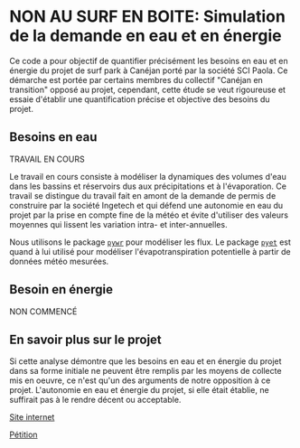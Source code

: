 # NON AU SURF EN BOITE: Simulation de la demande en eau et en énergie

Ce code a pour objectif de quantifier précisément les besoins en eau et en énergie du projet de surf park à Canéjan porté par la société SCI Paola. Ce démarche est portée par certains membres du collectif "Canéjan en transition" opposé au projet, cependant, cette étude se veut rigoureuse et essaie d'établir une quantification précise et objective des besoins du projet. 

## Besoins en eau

TRAVAIL EN COURS

Le travail en cours consiste à modéliser la dynamiques des volumes d'eau dans les bassins et réservoirs dus aux précipitations et à l'évaporation. Ce travail se distingue du travail fait en amont de la demande de permis de construire par la société Ingetech et qui défend une autonomie en eau du projet par la prise en compte fine de la météo et évite d'utiliser des valeurs moyennes qui lissent les variation intra- et inter-annuelles.

Nous utilisons le package [`pywr`](https://github.com/pywr/pywr) pour modéliser les flux. Le package [`pyet`](https://pyet.readthedocs.io/en/latest/) est quand à lui utilisé pour modéliser l'évapotranspiration potentielle à partir de données météo mesurées.


## Besoin en énergie

NON COMMENCÉ

## En savoir plus sur le projet

Si cette analyse démontre que les besoins en eau et en énergie du projet dans sa forme initiale ne peuvent être remplis par les moyens de collecte mis en oeuvre, ce n'est qu'un des arguments de notre opposition à ce projet. L'autonomie en eau et énergie du projet, si elle était établie, ne suffirait pas à le rendre décent ou acceptable.

[Site internet](http://nonausurfenboite.fr/)

[Pétition](https://www.change.org/p/non-%C3%A0-la-m%C3%A9ga-piscine-%C3%A0-vagues-de-surf-%C3%A0-can%C3%A9jan-33-gironde)